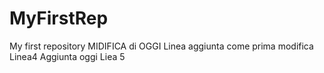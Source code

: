 # MyFirstRep
My first repository MIDIFICA di OGGI
Linea aggiunta come prima modifica
Linea4 Aggiunta oggi
Liea 5
